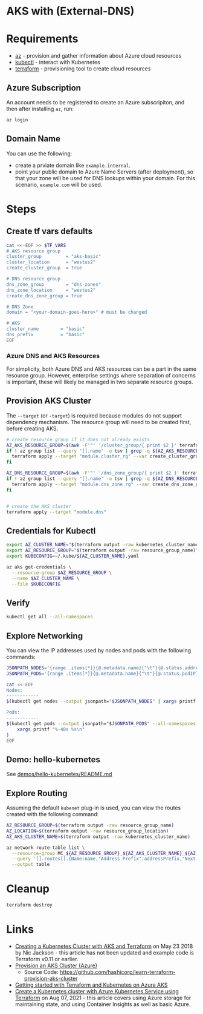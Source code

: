# AKS with (External-DNS)

# Requirements

  * [az](https://docs.microsoft.com/cli/azure/install-azure-cli) - provision and gather information about Azure cloud resources
  * [kubectl](https://kubernetes.io/docs/tasks/tools/) - interact with Kubernetes
  * [terraform](https://www.terraform.io/) - provisioning tool to create cloud resources

## Azure Subscription

An account needs to be registered to create an Azure subscripiton, and then after installing `az`, run:

```bash
az login
```

## Domain Name

You can use the following:

* create a prviate domain like `example.internal`.
* point your public domain to Azure Name Servers (after deployment), so that your zone will be used for DNS lookups within your domain.  For this scenario, `example.com` will be used.

# Steps

## Create tf vars defaults

```bash
cat <<-EOF >> $TF_VARS
# AKS resource group
cluster_group         = "aks-basic"
cluster_location      = "westus2"
create_cluster_group  = true

# DNS resource group
dns_zone_group        = "dns-zones"
dns_zone_location     = "westus2"
create_dns_zone_group = true

# DNS Zone
domain = "<your-domain-goes-here>" # must be changed

# AKS
cluster_name        = "basic"
dns_prefix          = "basic"
EOF
```

### Azure DNS and AKS Resources

For simplicity, both Azure DNS and AKS resources can be a part in the same resource group.  However, enterprise settings where separation of concerns is important, these will likely be managed in two separate resource groups.

## Provision AKS Cluster

The `--target` (or `-target`) is required because modules do not support dependency mechanism. The resource group will need to be created first, before creating AKS.

```bash
# create resource group if it does not already exists
AZ_AKS_RESOURCE_GROUP=$(awk -F'"' '/cluster_group/{ print $2 }' terraform.tfvars)
if ! az group list --query "[].name" -o tsv | grep -q ${AZ_AKS_RESOURCE_GROUP}; then
  terraform apply --target "module.cluster_rg" --var create_cluster_group="true"
fi

AZ_DNS_RESOURCE_GROUP=$(awk -F'"' '/dns_zone_group/{ print $2 }' terraform.tfvars)
if ! az group list --query "[].name" -o tsv | grep -q ${AZ_DNS_RESOURCE_GROUP}; then
  terraform apply --target "module.dns_zone_rg" --var create_dns_zone_group="true"
fi


# create the AKS cluster
terraform apply --target "module.dns"
```

## Credentials for Kubectl

```bash
export AZ_CLUSTER_NAME="$(terraform output -raw kubernetes_cluster_name)"
export AZ_RESOURCE_GROUP="$(terraform output -raw resource_group_name)"
export KUBECONFIG=~/.kube/${AZ_CLUSTER_NAME}.yaml

az aks get-credentials \
  --resource-group $AZ_RESOURCE_GROUP \
  --name $AZ_CLUSTER_NAME \
  --file $KUBECONFIG
```

## Verify

```bash
kubectl get all --all-namespaces
```

## Explore Networking

You can view the IP addresses used by nodes and pods with the following commands:

```bash
JSONPATH_NODES='{range .items[*]}{@.metadata.name}{"\t"}{@.status.addresses[?(@.type == "InternalIP")].address}{"\n"}{end}'
JSONPATH_PODS='{range .items[*]}{@.metadata.name}{"\t"}{@.status.podIP}{"\n"}{end}'

cat <<-EOF
Nodes:
------------
$(kubectl get nodes --output jsonpath="$JSONPATH_NODES" | xargs printf "%-40s %s\n")

Pods:
------------
$(kubectl get pods --output jsonpath="$JSONPATH_PODS" --all-namespaces | \
    xargs printf "%-40s %s\n"
)
EOF
```

## Demo: hello-kubernetes

See [demos/hello-kubernetes/README.md](../demos/hello-kubernetes/README.md)

## Explore Routing

Assuming the default `kubenet` plug-in is used, you can view the routes created with the following command:

```bash
AZ_RESOURCE_GROUP=$(terraform output -raw resource_group_name)
AZ_LOCATION=$(terraform output -raw resource_group_location)
AZ_AKS_CLUSTER_NAME=$(terraform output -raw kubernetes_cluster_name)

az network route-table list \
  --resource-group MC_${AZ_RESOURCE_GROUP}_${AZ_AKS_CLUSTER_NAME}_${AZ_LOCATION} \
  --query '[].routes[].{Name:name,"Address Prefix":addressPrefix,"Next hop IP address":nextHopIpAddress}' \
  --output table
```

# Cleanup

```bash
terraform destroy
```

# Links

* [Creating a Kubernetes Cluster with AKS and Terraform](https://www.hashicorp.com/blog/kubernetes-cluster-with-aks-and-terraform) on May 23 2018 by Nic Jackson - this article has not been updated and example code is Terraform v0.11 or earlier.
* [Provision an AKS Cluster (Azure)](https://learn.hashicorp.com/tutorials/terraform/aks)
  * Source Code: https://github.com/hashicorp/learn-terraform-provision-aks-cluster
* [Getting started with Terraform and Kubernetes on Azure AKS](https://learnk8s.io/terraform-aks)
* [Create a Kubernetes cluster with Azure Kubernetes Service using Terraform](https://docs.microsoft.com/azure/developer/terraform/create-k8s-cluster-with-tf-and-aks) on Aug 07, 2021 - this article covers using Azure storage for maintaining state, and using Container Insights as well as basic Azure.
